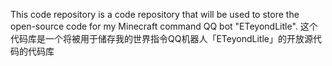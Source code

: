 This code repository is a code repository that will be used to store the open-source code for my Minecraft command QQ bot "ETeyondLitle".
这个代码库是一个将被用于储存我的世界指令QQ机器人「ETeyondLitle」的开放源代码的代码库
